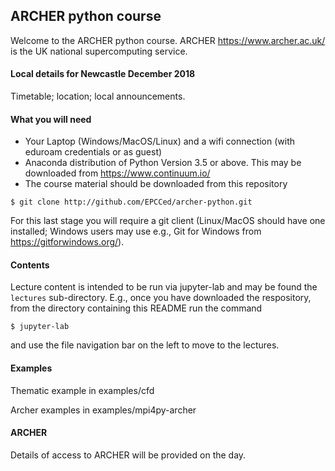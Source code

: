 
## ARCHER python course

Welcome to the ARCHER python course. ARCHER https://www.archer.ac.uk/ is
the UK national supercomputing service.

#### Local details for Newcastle December 2018

Timetable; location; local announcements.

#### What you will need

- Your Laptop (Windows/MacOS/Linux) and a wifi connection (with eduroam credentials or as guest)
- Anaconda distribution of Python Version 3.5 or above. This may be downloaded
  from https://www.continuum.io/
- The course material should be downloaded from this repository
```
$ git clone http://github.com/EPCCed/archer-python.git
```

For this last stage you will require a git client (Linux/MacOS should have
one installed; Windows users may use e.g., Git for Windows from
https://gitforwindows.org/).

#### Contents

Lecture content is intended to be run via jupyter-lab and may be found
the `lectures` sub-directory. E.g., once you have downloaded the 
respository, from the directory containing this README run the command
```
$ jupyter-lab
```
and use the file navigation bar on the left to move to the lectures.

#### Examples

Thematic example in examples/cfd

Archer examples in examples/mpi4py-archer


#### ARCHER

Details of access to ARCHER will be provided on the day.

